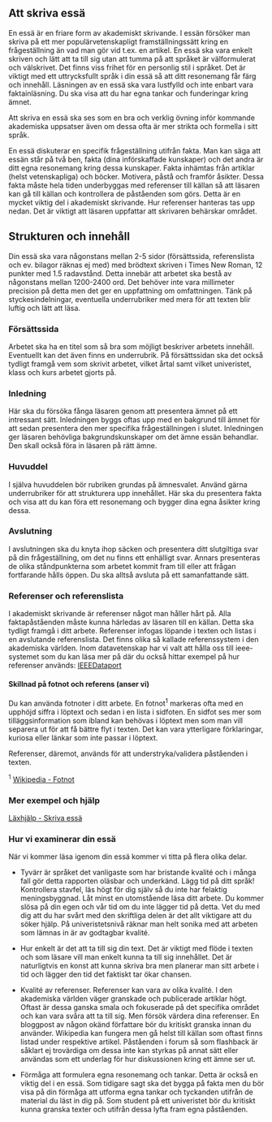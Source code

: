 ## Att skriva essä
En essä är en friare form av akademiskt skrivande. I essän försöker man skriva på ett mer populärvetenskapligt framställningssätt kring en frågeställning än vad man gör vid t.ex. en artikel.
En essä ska vara enkelt skriven och lätt att ta till sig utan att tumma på att språket är välformulerat och välskrivet. Det finns viss frihet för en personlig stil i språket. Det är viktigt med ett uttrycksfullt språk i din essä så att ditt resonemang får färg och innehåll. Läsningen av en essä ska vara lustfylld och inte enbart vara faktainläsning. Du ska visa att du har egna tankar och funderingar kring ämnet.

Att skriva en essä ska ses som en bra och verklig övning inför kommande akademiska uppsatser även om dessa ofta är mer strikta och formella i sitt språk.

En essä diskuterar en specifik frågeställning utifrån fakta. Man kan säga att essän står på två ben, fakta (dina införskaffade kunskaper) och det andra är ditt egna resonemang kring dessa kunskaper. Fakta inhämtas från artiklar (helst vetenskapliga) och böcker. Motivera, påstå och framför åsikter. Dessa fakta måste hela tiden underbyggas med referenser till källan så att läsaren kan gå till källan och kontrollera de påståenden som görs. Detta är en mycket viktig del i akademiskt skrivande. Hur referenser hanteras tas upp nedan. Det är viktigt att läsaren uppfattar att skrivaren behärskar området.


## Strukturen och innehåll
Din essä ska vara någonstans mellan 2-5 sidor (försättssida, referenslista och ev. bilagor räknas ej med) med brödtext skriven i Times New Roman, 12 punkter med 1.5 radavstånd. Detta innebär att arbetet ska bestå av någonstans mellan 1200-2400 ord. Det behöver inte vara millimeter precision på detta men det ger en uppfattning om omfattningen. Tänk på styckesindelningar, eventuella underrubriker med mera för att texten blir luftig och lätt att läsa.

### Försättssida
Arbetet ska ha en titel som så bra som möjligt beskriver arbetets innehåll. Eventuellt kan det även finns en underrubrik. På försättssidan ska det också tydligt framgå vem som skrivit arbetet, vilket årtal samt vilket univeristet, klass och kurs arbetet gjorts på.

### Inledning
Här ska du försöka fånga läsaren genom att presentera ämnet på ett intressant sätt. Inledningen byggs oftas upp med en bakgrund till ämnet för att sedan presentera den mer specifika frågeställningen i slutet. Inledningen ger läsaren behövliga bakgrundskunskaper om det ämne essän behandlar. Den skall också föra in läsaren på rätt ämne.

### Huvuddel
I själva huvuddelen bör rubriken grundas på ämnesvalet. Använd gärna underrubriker för att strukturera upp innehållet. Här ska du presentera fakta och visa att du kan föra ett resonemang och bygger dina egna åsikter kring dessa.

### Avslutning
I avslutningen ska du knyta ihop säcken och presentera ditt slutgiltiga svar på din frågeställning, om det nu finns ett enhälligt svar. Annars presenteras de olika ståndpunkterna som arbetet kommit fram till eller att frågan fortfarande hålls öppen. Du ska alltså avsluta på ett samanfattande sätt.

### Referenser och referenslista
I akademiskt skrivande är referenser något man håller hårt på. Alla faktapåståenden måste kunna härledas av läsaren till en källan. Detta ska tydligt framgå i ditt arbete. Referenser infogas löpande i texten och listas i en avslutande referenslista.
Det finns olika så kallade referenssystem i den akademiska världen. Inom datavetenskap har vi valt att hålla oss till ieee-systemet som du kan läsa mer på där du också hittar exempel på hur referenser används: [IEEEDataport](https://ieee-dataport.org/sites/default/files/analysis/27/IEEE%20Citation%20Guidelines.pdf)

#### Skillnad på fotnot och referens (anser vi)
Du kan använda fotnoter i ditt arbete. En fotnot<sup>1</sup> markeras ofta med en upphöjd siffra i löptext och sedan i en lista i sidfoten. En sidfot ses mer som tilläggsinformation som ibland kan behövas i löptext men som man vill separera ut för att få bättre flyt i texten. Det kan vara ytterligare förklaringar, kuriosa eller länkar som inte passar i löptext.

Referenser, däremot, används för att understryka/validera påståenden i texten.

<sup>1</sup> [Wikipedia - Fotnot](https://sv.wikipedia.org/wiki/Fotnot)

### Mer exempel och hjälp

[Läxhjälp - Skriva essä](http://xn--lxhjlp-buad.nu/guider/svensktexter/skriva-essa/)


### Hur vi examinerar din essä
När vi kommer läsa igenom din essä kommer vi titta på flera olika delar.

* Tyvärr är språket det vanligaste som har bristande kvalité och i många fall gör detta rapporten oläsbar och underkänd. Lägg tid på ditt språk! Kontrollera stavfel, läs högt för dig själv så du inte har felaktig meningsbyggnad. Låt minst en utomstående läsa ditt arbete. Du kommer slösa på din egen och vår tid om du inte lägger tid på detta. Vet du med dig att du har svårt med den skriftliga delen är det allt viktigare att du söker hjälp. På univeristetsnivå räknar man helt sonika med att arbeten som lämnas in är av godtagbar kvalité.

* Hur enkelt är det att ta till sig din text. Det är viktigt med flöde i texten och som läsare vill man enkelt kunna ta till sig innehållet. Det är naturligtvis en konst att kunna skriva bra men planerar man sitt arbete i tid och lägger den tid det faktiskt tar ökar chansen.

* Kvalité av referenser. Referenser kan vara av olika kvalité. I den akademiska världen väger granskade och publicerade artiklar högt. Oftast är dessa ganska smala och fokuserade på det specifika området och kan vara svåra att ta till sig. Men försök värdera dina referenser. En bloggpost av någon okänd författare bör du kritiskt granska innan du använder. Wikipedia kan fungera men gå helst till källan som oftast finns listad under respektive artikel. Påståenden i forum så som flashback är såklart ej trovärdiga om dessa inte kan styrkas på annat sätt eller användas som ett underlag för hur diskussionen kring ett ämne ser ut.

* Förmåga att formulera egna resonemang och tankar. Detta är också en viktig del i en essä. Som tidigare sagt ska det bygga på fakta men du bör visa på din förmåga att utforma egna tankar och tyckanden utifrån de material du läst in dig på. Som student på ett univeristet bör du kritiskt kunna granska texter och utifrån dessa lyfta fram egna påståenden.
